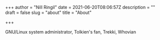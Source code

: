 +++
author = "Nill Ringil"
date = 2021-06-20T08:06:57Z
description = ""
draft = false
slug = "about"
title = "About"

+++


GNU/Linux system administrator, Tolkien's fan, Trekki, Whovian

